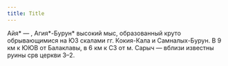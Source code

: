 ```yaml
---
title: Title
---
```


Айя* — , Агия*-Бурун* высокий мыс, образованный круто обрывающимися на ЮЗ
скалами гг. Кокия-Кала и Самналых-Бурун. В 9 км к ЮЮВ от Балаклавы, в 6 км к СЗ
от м. Сарыч — вблизи известны руины срв церкви З–2.
